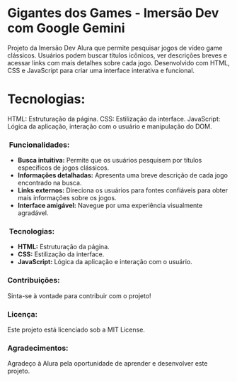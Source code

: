 # Gigantes dos Games - Imersão Dev com Google Gemini
Projeto da Imersão Dev Alura que permite pesquisar jogos de vídeo game clássicos. Usuários podem buscar títulos icônicos, ver descrições breves e acessar links com mais detalhes sobre cada jogo. Desenvolvido com HTML, CSS e JavaScript para criar uma interface interativa e funcional.

# Tecnologias:

HTML: Estruturação da página.
CSS: Estilização da interface.
JavaScript: Lógica da aplicação, interação com o usuário e manipulação do DOM.

### ️ Funcionalidades:

* **Busca intuitiva:** Permite que os usuários pesquisem por títulos específicos de jogos clássicos.
* **Informações detalhadas:** Apresenta uma breve descrição de cada jogo encontrado na busca.
* **Links externos:** Direciona os usuários para fontes confiáveis para obter mais informações sobre os jogos.
* **Interface amigável:** Navegue por uma experiência visualmente agradável.

### ️ Tecnologias:

* **HTML:** Estruturação da página.
* **CSS:** Estilização da interface.
* **JavaScript:** Lógica da aplicação e interação com o usuário.

###    Contribuições:

Sinta-se à vontade para contribuir com o projeto!

###    Licença:

Este projeto está licenciado sob a MIT License.

###    Agradecimentos:

Agradeço à Alura pela oportunidade de aprender e desenvolver este projeto.
